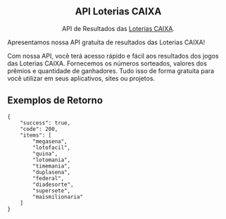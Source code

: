 <p align="center">
  <h2 align="center">API Loterias CAIXA</h2>
  <p align="center">
    API de Resultados das <a href="http://loterias.caixa.gov.br/wps/portal/loterias">Loterias CAIXA</a>.<br>
  </p>
</p>

Apresentamos nossa API gratuita de resultados das Loterias CAIXA!

Com nossa API, você terá acesso rápido e fácil aos resultados dos jogos das Loterias CAIXA. Fornecemos os números sorteados, valores dos prêmios e quantidade de ganhadores. Tudo isso de forma gratuita para você utilizar em seus aplicativos, sites ou projetos.

## Exemplos de Retorno
```
{
    "success": true,
    "code": 200,
    "items": [
        "megasena",
        "lotofacil",
        "quina",
        "lotomania",
        "timemania",
        "duplasena",
        "federal",
        "diadesorte",
        "supersete",
        "maismilionaria"
    ]
}
```
